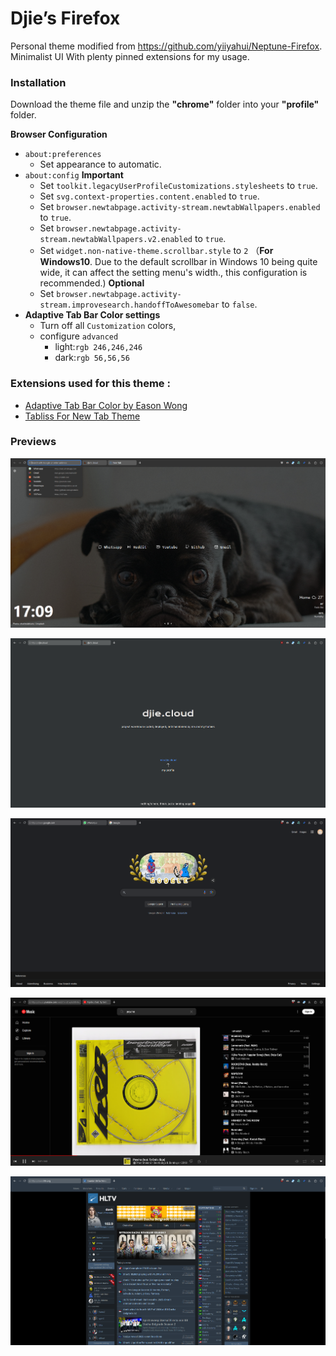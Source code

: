 # Djie’s Firefox

Personal theme modified from https://github.com/yiiyahui/Neptune-Firefox. Minimalist UI With plenty pinned extensions for my usage.

### Installation

Download the theme file and unzip the **"chrome"** folder into your **"profile"** folder.

**Browser Configuration**

- `about:preferences`
  - Set appearance to automatic.
- `about:config`
  **Important**
  - Set `toolkit.legacyUserProfileCustomizations.stylesheets` to `true`.
  - Set `svg.context-properties.content.enabled` to `true`.
  - Set `browser.newtabpage.activity-stream.newtabWallpapers.enabled` to `true`.
  - Set `browser.newtabpage.activity-stream.newtabWallpapers.v2.enabled` to `true`.
  - Set `widget.non-native-theme.scrollbar.style` to `2` （**For Windows10**. Due to the default scrollbar in Windows 10 being quite wide, it can
    affect the setting menu's width., this configuration is recommended.)
  **Optional**
  - Set `browser.newtabpage.activity-stream.improvesearch.handoffToAwesomebar` to `false`.
- **Adaptive Tab Bar Color settings**
  - Turn off all `Customization` colors,
  - configure `advanced`
    - light:`rgb 246,246,246`
    - dark:`rgb 56,56,56`

### Extensions used for this theme :

- [Adaptive Tab Bar Color by Eason Wong](https://addons.mozilla.org/en-US/firefox/addon/adaptive-tab-bar-colour/)
- [Tabliss For New Tab Theme](https://tabliss.io/)

### Previews

![Untitled](previews/Home.png?)

![Untitled](previews/LP.png?)

![Untitled](previews/Google.png?)

![Untitled](previews/Music.png?)

![Untitled](previews/HLTV.png?)
